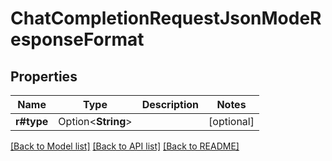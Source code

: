 # ChatCompletionRequestJsonModeResponseFormat

## Properties

Name | Type | Description | Notes
------------ | ------------- | ------------- | -------------
**r#type** | Option<**String**> |  | [optional]

[[Back to Model list]](../README.md#documentation-for-models) [[Back to API list]](../README.md#documentation-for-api-endpoints) [[Back to README]](../README.md)


